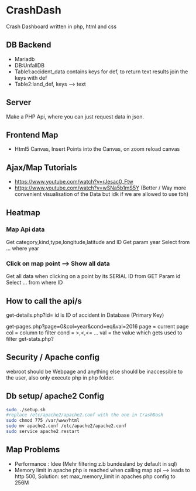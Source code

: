# CrashDash
Crash Dashboard written in php, html and css

## DB Backend
- Mariadb
- DB:UnfallDB
- Table1:accident_data contains keys for def, to return text results join the keys with def
- Table2:land_def, keys --> text

## Server
Make a PHP Api, where you can just request data in json.


## Frontend Map
- Html5 Canvas, Insert Points into the Canvas, on zoom reload canvas


## Ajax/Map Tutorials
- https://www.youtube.com/watch?v=rJesac0_Ftw
- https://www.youtube.com/watch?v=wSNa5b1mS5Y (Better / Way more convenient visualisation of the Data but idk if we are allowed to use tbh) 

## Heatmap
### Map Api data
Get category,kind,type,longitude,latitude and ID
Get param year
Select from ... where year

###  Click on map point --> Show all data
Get all data when clicking on a point by its SERIAL ID from GET Param id
Select ... from where ID

## How to call the api/s 
get-details.php?id=
id is ID of accident in Database (Primary Key)

get-pages.php?page=0&col=year&cond=eq&val=2016
page = current page
col = column to filter
cond = >,<,<= ...
val = the value which gets used to filter
get-stats.php?

## Security / Apache config
webroot should be Webpage and anything else should be inaccessible to the user, also only execute php in php folder.

## Db setup/ apache2 Config
```bash
sudo ./setup.sh
#replace /etc/apache2/apache2.conf with the one in CrashDash
sudo chmod 775 /var/www/html
sudo mv apache2.conf /etc/apache2/apache2.conf
sudo service apache2 restart
```


## Map Problems
- Performance : Idee (Mehr filtering z.b bundesland by default in sql)
- Memory limit in apache php is reached when calling map api --> leads to http 500, 
Solution: set max_memory_limit in apaches php config to 256M 
